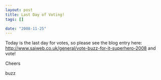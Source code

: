 ```yaml
--- 
layout: post
title: Last Day of Voting!
tags: []

date: "2008-11-25"
---
```

Today is the last day for votes, so please see the blog entry here: <a href="http://www.saiweb.co.uk/general/vote-buzz-for-it-superhero-2008">http://www.saiweb.co.uk/general/vote-buzz-for-it-superhero-2008</a> and vote!

Cheers


buzz
